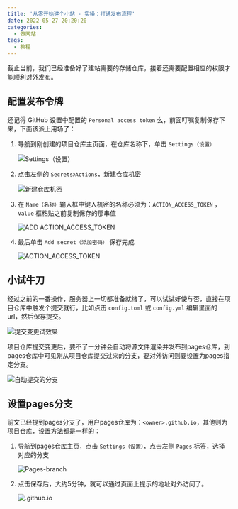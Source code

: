 ```yaml
---
title: '从零开始建个小站 - 实操：打通发布流程'
date: 2022-05-27 20:20:20
categories:
  - 做网站
tags:
  - 教程
---
```

截止当前，我们已经准备好了建站需要的存储仓库，接着还需要配置相应的权限才能顺利对外发布。

## 配置发布令牌
还记得 GitHub 设置中配置的 `Personal access token` 么，前面叮嘱复制保存下来，下面该派上用场了：

1. 导航到刚创建的项目仓库主页面，在仓库名称下，单击  `Settings（设置）`
   
    ![Settings（设置）](https://docs.github.com/assets/cb-21851/images/help/repository/repo-actions-settings.png)
    
2. 点击左侧的 `Secrets》Actions`，新建仓库机密

    ![新建仓库机密](https://cdn.jsdelivr.net/gh/828767/static/images/repo_set_repo_secret.png)

3. 在 `Name（名称）`输入框中键入机密的名称必须为：`ACTION_ACCESS_TOKEN` ，`Value` 框粘贴之前复制保存的那串值
    
    ![ADD ACTION_ACCESS_TOKEN](https://cdn.jsdelivr.net/gh/828767/static/images/repo_set_repo_secret1.png)

4. 最后单击 `Add secret（添加密码）` 保存完成

    ![ACTION_ACCESS_TOKEN](https://cdn.jsdelivr.net/gh/828767/static/images/repo_set_repo_secret2.png)

## 小试牛刀
经过之前的一番操作，服务器上一切都准备就绪了，可以试试好使与否，直接在项目仓库中触发个提交就行，比如点击 `config.toml` 或 `config.yml` 编辑里面的url，然后保存提交。

![提交变更试效果](https://cdn.jsdelivr.net/gh/828767/static/images/github_commit_first.png)

项目仓库提交变更后，要不了一分钟会自动将源文件渲染并发布到pages仓库，到pages仓库中可见刚从项目仓库提交过来的分支，要对外访问则要设置为pages指定分支。

![自动提交的分支](https://cdn.jsdelivr.net/gh/828767/static/images/github_repo_new_branch.png)

## 设置pages分支
前文已经提到pages分支了，用户pages仓库为：`<owner>.github.io`，其他则为项目仓库，设置方法都是一样的：

1. 导航到pages仓库主页，点击 `Settings（设置）`，点击左侧 `Pages` 标签，选择对应的分支

    ![Pages-branch](https://cdn.jsdelivr.net/gh/828767/static/images/githubpages_select_branch.png)

2. 点击保存后，大约5分钟，就可以通过页面上提示的地址对外访问了。
    
    ![<owner>.github.io](https://docs.github.com/assets/cb-27618/images/help/pages/click-pages-url-to-preview.png)